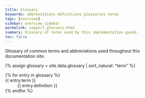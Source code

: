 ```yaml
---
title: Glossary
keywords: abbreviations definitions glossaries terms
tags: [overview]
sidebar: overview_sidebar
permalink: support_glossary.html
summary: Glossary of terms used by this implementation guide.
toc: false
---
```


Glossary of common terms and abbreviations used throughout this documentation site.

{% assign glossary = site.data.glossary | sort_natural: "term" %}

<dl>
{% for entry in glossary %}
<dt id="{{ entry.term | slugify }}" markdown="0">{{ entry.term }}</dt>
<dd markdown="1">
{{ entry.definition }}
</dd>
{% endfor %}
</dl>

<script>
	$(function() {
        anchors.add('dt');
	});
</script>
